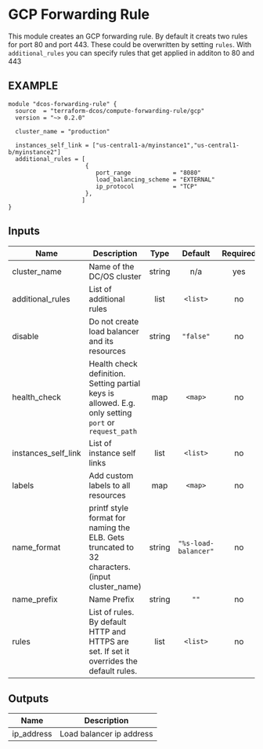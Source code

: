 GCP Forwarding Rule
============
This module creates an GCP forwarding rule. By default it creats two rules for port 80 and port 443. These could be overwritten by setting `rules`. With `additional_rules` you can specify rules that get applied in additon to 80 and 443

EXAMPLE
-------

```hcl
module "dcos-forwarding-rule" {
  source  = "terraform-dcos/compute-forwarding-rule/gcp"
  version = "~> 0.2.0"

  cluster_name = "production"

  instances_self_link = ["us-central1-a/myinstance1","us-central1-b/myinstance2"]
  additional_rules = [
                      {
                         port_range            = "8080"
                         load_balancing_scheme = "EXTERNAL"
                         ip_protocol           = "TCP"
                      },
                     ]
}
```

## Inputs

| Name | Description | Type | Default | Required |
|------|-------------|:----:|:-----:|:-----:|
| cluster\_name | Name of the DC/OS cluster | string | n/a | yes |
| additional\_rules | List of additional rules | list | `<list>` | no |
| disable | Do not create load balancer and its resources | string | `"false"` | no |
| health\_check | Health check definition. Setting partial keys is allowed. E.g. only setting `port` or `request_path` | map | `<map>` | no |
| instances\_self\_link | List of instance self links | list | `<list>` | no |
| labels | Add custom labels to all resources | map | `<map>` | no |
| name\_format | printf style format for naming the ELB. Gets truncated to 32 characters. (input cluster_name) | string | `"%s-load-balancer"` | no |
| name\_prefix | Name Prefix | string | `""` | no |
| rules | List of rules. By default HTTP and HTTPS are set. If set it overrides the default rules. | list | `<list>` | no |

## Outputs

| Name | Description |
|------|-------------|
| ip\_address | Load balancer ip address |

